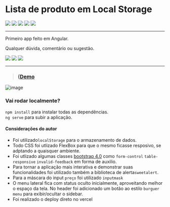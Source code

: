 # Lista de produto em Local Storage
<div>
  <img src="https://img.shields.io/badge/Angular-DD0031?style=for-the-badge&logo=angular&logoColor=white"/>
  <img src="https://img.shields.io/badge/TypeScript-007ACC?style=for-the-badge&logo=typescript&logoColor=white"/>
  <img src="https://img.shields.io/badge/HTML5-E34F26?style=for-the-badge&logo=html5&logoColor=white"/>
  <img src="https://img.shields.io/badge/CSS3-1572B6?style=for-the-badge&logo=css3&logoColor=white"/>
  <img src="https://img.shields.io/badge/Vercel-000000?style=for-the-badge&logo=vercel&logoColor=white"/>
</div>
<hr/>
Primeiro app feito em Angular.

Qualquer dúvida, comentário ou sugestão.
<div>
  <a href="https://instagram.com/t0line" target="_blank"><img src="https://img.shields.io/badge/-Instagram-%23E4405F?style=for-the-badge&logo=instagram&logoColor=white" target="_blank"></a>
  <a href = "mailto:sandro.toline@gmail.com"><img src="https://img.shields.io/badge/-Gmail-%23333?style=for-the-badge&logo=gmail&logoColor=white" target="_blank"></a>
  <a href="https://www.linkedin.com/in/sandro-toline-149997115/" target="_blank"><img src="https://img.shields.io/badge/-LinkedIn-%230077B5?style=for-the-badge&logo=linkedin&logoColor=white" target="_blank"></a> 
</div>

---
> ### ([Demo](list-products-chi.vercel.app/)
![image](https://github.com/sandrotoline/ListProducts/assets/25992583/33ed00d6-89b1-446c-8c6e-97c752004920)



### Vai rodar localmente?
`npm install` para instalar todas as dependências.</br>
`ng serve` para subir a aplicação.

#### Considerações do autor
- Foi utilizado`localStorage` para o armazenamento de dados.
- Todo CSS foi utlizado FlexBox para que o mesmo ficasse resposivo, se adptando a quaisquer ambiente.
- Foi utlizado algumas classes <a href="https://getbootstrap.com/">bootstrap 4.0</a> como `form-control` `table-responsive` `invalid-feedback` em forma de auxilio.
- Para tornar a aplicação mais interativa e demonstrar suas funcionalidades foi utilizado também a biblioteca de alerta`sweetalert`.
- Para a máscara do input `preço` foi utilizado `inputmask`
- O menu lateral fica com status oculto inicialmente, aproveitando melhor o espaço da tela. No header foi adicionado um botão ao estilo `burguer menu` para exibir/ocultar o sidebar. 
- Foi realizado o deploy direto no vercel
